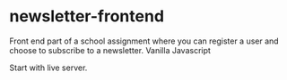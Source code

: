 # newsletter-frontend

Front end part of a school assignment where you can register a user and choose to subscribe to a newsletter.
Vanilla Javascript

Start with live server.

